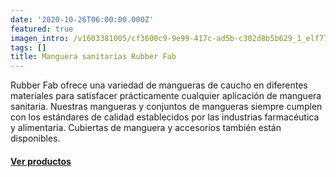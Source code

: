```yaml
---
date: '2020-10-26T06:00:00.000Z'
featured: true
imagen_intro: /v1603381005/cf3600c9-9e99-417c-ad5b-c302d8b5b629_1_elf77m.jpg
tags: []
title: Manguera sanitarias Rubber Fab
---
```





Rubber Fab ofrece una variedad de mangueras de caucho en diferentes materiales para satisfacer prácticamente cualquier aplicación de manguera sanitaria. Nuestras mangueras y conjuntos de mangueras siempre cumplen con los estándares de calidad establecidos por las industrias farmacéutica y alimentaria. Cubiertas de manguera y accesorios también están disponibles.

#### [**Ver productos**]()
